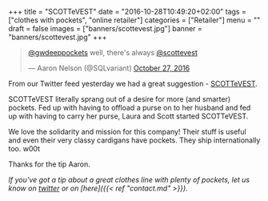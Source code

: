 +++
title = "SCOTTeVEST"
date = "2016-10-28T10:49:20+02:00"
tags = ["clothes with pockets", "online retailer"]
categories = ["Retailer"]
menu = ""
draft = false
images = ["banners/scottevest.jpg"]
banner = "banners/scottevest.jpg"
+++

<blockquote class="twitter-tweet" data-lang="en"><p lang="en" dir="ltr"><a href="https://twitter.com/gwdeeppockets">@gwdeeppockets</a> well, there&#39;s always <a href="https://twitter.com/scottevest">@scottevest</a></p>&mdash; Aaron Nelson (@SQLvariant) <a href="https://twitter.com/SQLvariant/status/791602644464918529">October 27, 2016</a></blockquote>
<script async src="//platform.twitter.com/widgets.js" charset="utf-8"></script>

From our Twitter feed yesterday we had a great suggestion - [SCOTTeVEST](http://www.scottevest.com/).

SCOTTeVEST literally sprang out of a desire for more (and smarter) pockets. Fed up with having to offload a purse on to her husband and fed up with having to carry her purse, Laura and Scott started SCOTTeVEST.

We love the solidarity and mission for this company! Their stuff is useful and even their very classy cardigans have pockets. They ship internationally too. w00t

Thanks for the tip Aaron.

*If you've got a tip about a great clothes line with plenty of pockets, let us know on [twitter](https://twitter.com/gwdeeppockets) or on [here]({{< ref "contact.md" >}}).*